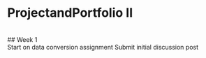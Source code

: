 # ProjectandPortfolio II
<br>
## Week 1
<br>
Start on data conversion assignment
Submit initial discussion post
